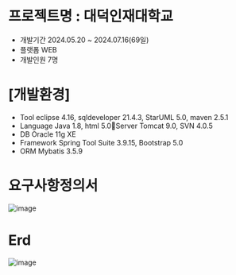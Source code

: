 # 프로젝트명 : 대덕인재대학교

* 개발기간        2024.05.20 ~ 2024.07.16(69일)
* 플랫폼	        WEB
* 개발인원        7명

# [개발환경]
* Tool 	        eclipse 4.16, sqldeveloper 21.4.3, StarUML 5.0, maven 2.5.1
* Language     Java 1.8, html 5.0Server           Tomcat 9.0, SVN 4.0.5
* DB    	        Oracle 11g XE
* Framework   Spring Tool Suite 3.9.15, Bootstrap 5.0
* ORM              Mybatis 3.5.9

# 요구사항정의서
![image](https://github.com/user-attachments/assets/6abe8382-58b7-437d-a86c-bf8f7431ae0c)

# Erd
![image](https://github.com/user-attachments/assets/123ef7aa-bef3-480a-9964-0ad505ca34d3)
